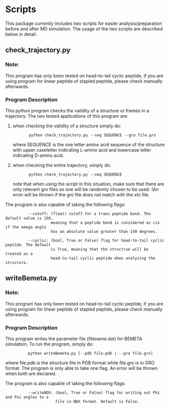 # Scripts
This package currently includes two scripts for easier analysis/preparation before and after MD simulation. The usage of the two scripts are described below in detail.

## check_trajectory.py

### Note:
This program has only been tested on head-to-tail cyclic peptide, if you are using program for linear peptide of stapled peptide, please check manually afterwards.

### Program Description
This python program checks the validity of a structure or frames in a trajectory.
The two tested applications of this program are:

1. when checking the validity of a structure simply do:
  
              python check_trajectory.py --seq SEQUENCE --gro file.gro
   
   where SEQUENCE is the one letter amino acid sequence of the structure with upper caseletter indicating L-amino acid and lowercase letter indicating D-amino acid.
  
2. when checking the entire trajectory, simply do:
              
              python check_trajectory.py --seq SEQUENCE
              
   note that when using the script in this situation, make sure that there are only relevant gro files as one will be randomly chosen to be used. (An error will be thrown if the gro file does not match with the xtc file. 
   
The program is also capable of taking the following flags:

              --cutoff: (float) cutoff for a trans peptide bond. The default value is 150, 
                        meaning that a peptide bond is considered as cis if the omega angle 
                        has an absolute value greater than 150 degrees.
                      
              --cyclic: (bool, True or False) flag for head-to-tail cyclic peptide. The default 
                        is True, meaning that the structrue will be treated as a 
                        head-to-tail cyclic peptide when analyzing the structure.
     

## writeBemeta.py
### Note:
This program has only been tested on head-to-tail cyclic peptide, if you are using program for linear peptide of stapled peptide, please check manually afterwards.

### Program Description
This program writes the parameter file (filename.dat) for BEMETA simulation.
To run the program, simply do:
              
              python writeBemeta.py [--pdb file.pdb | --gro file.gro]
 
where file.pdb is the structure file in PDB format while file.gro is in GRO format. The program is only able to take one flag. An error will be thrown when both are declared.

The program is also capable of taking the following flags:

              --writeNDX: (bool, True or False) flag for writing out Phi and Psi angles to a 
                          file in NDX format. Default is False.
              
              

